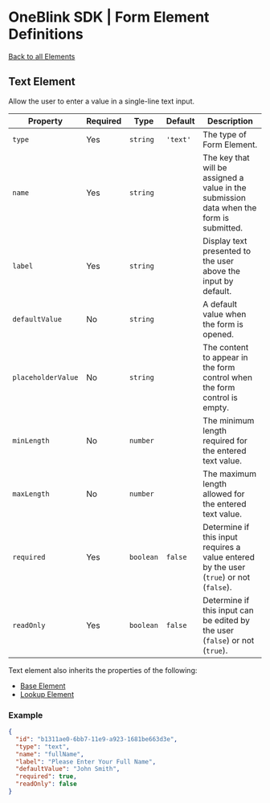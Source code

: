 # OneBlink SDK | Form Element Definitions

[Back to all Elements](./README.md)

## Text Element

Allow the user to enter a value in a single-line text input.

| Property           | Required | Type      | Default  | Description                                                                              |
| ------------------ | -------- | --------- | -------- | ---------------------------------------------------------------------------------------- |
| `type`             | Yes      | `string`  | `'text'` | The type of Form Element.                                                                |
| `name`             | Yes      | `string`  |          | The key that will be assigned a value in the submission data when the form is submitted. |
| `label`            | Yes      | `string`  |          | Display text presented to the user above the input by default.                           |
| `defaultValue`     | No       | `string`  |          | A default value when the form is opened.                                                 |
| `placeholderValue` | No       | `string`  |          | The content to appear in the form control when the form control is empty.                |
| `minLength`        | No       | `number`  |          | The minimum length required for the entered text value.                                  |
| `maxLength`        | No       | `number`  |          | The maximum length allowed for the entered text value.                                   |
| `required`         | Yes      | `boolean` | `false`  | Determine if this input requires a value entered by the user (`true`) or not (`false`).  |
| `readOnly`         | Yes      | `boolean` | `false`  | Determine if this input can be edited by the user (`false`) or not (`true`).             |

Text element also inherits the properties of the following:

- [Base Element](./base-element.md)
- [Lookup Element](./lookup-element.md)

### Example

```JSON
{
  "id": "b1311ae0-6bb7-11e9-a923-1681be663d3e",
  "type": "text",
  "name": "fullName",
  "label": "Please Enter Your Full Name",
  "defaultValue": "John Smith",
  "required": true,
  "readOnly": false
}
```
